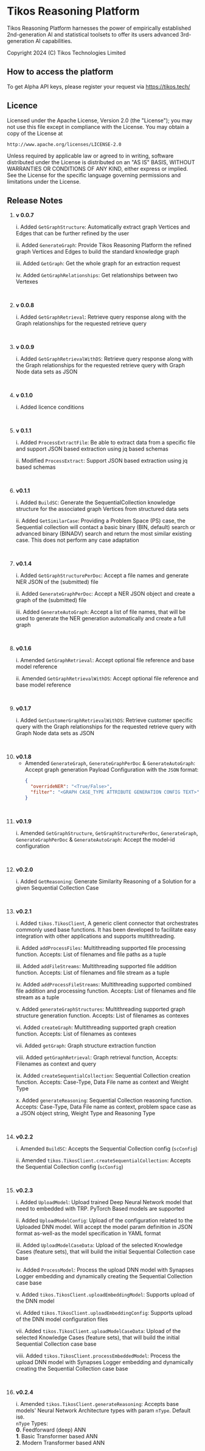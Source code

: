 # Tikos Reasoning Platform

Tikos Reasoning Platform harnesses the power of empirically established 2nd-generation AI and statistical toolsets to offer its users advanced 3rd-generation AI capabilities.

Copyright 2024 (C) Tikos Technologies Limited

## How to access the platform

To get Alpha API keys, please register your request via https://tikos.tech/

## Licence

Licensed under the Apache License, Version 2.0 (the "License");
you may not use this file except in compliance with the License.
You may obtain a copy of the License at

    http://www.apache.org/licenses/LICENSE-2.0

Unless required by applicable law or agreed to in writing, software
distributed under the License is distributed on an "AS IS" BASIS,
WITHOUT WARRANTIES OR CONDITIONS OF ANY KIND, either express or implied.
See the License for the specific language governing permissions and
limitations under the License.

## Release Notes

1. **v 0.0.7**

   i. Added `GetGraphStructure`: Automatically extract graph Vertices and Edges that can be further refined by the user

   ii. Added `GenerateGraph`: Provide Tikos Reasoning Platform the refined graph Vertices and Edges to build the standard knowledge graph

   iii. Added `GetGraph`: Get the whole graph for an extraction request

   iv. Added `GetGraphRelationships`: Get relationships between two Vertexes

<br>

2. **v 0.0.8**

   i. Added `GetGraphRetrieval`: Retrieve query response along with the Graph relationships for the requested retrieve query

<br>

3. **v 0.0.9**

   i. Added `GetGraphRetrievalWithDS`: Retrieve query response along with the Graph relationships for the requested retrieve query with Graph Node data sets as JSON

<br>

4. **v 0.1.0**

   i. Added licence conditions

<br>

5. **v 0.1.1**

   i. Added `ProcessExtractFile`: Be able to extract data from a specific file and support JSON based extraction using jq based schemas

   ii. Modified `ProcessExtract`: Support JSON based extraction using jq based schemas

<br>

6. **v0.1.1**

   i. Added `BuildSC`: Generate the SequentialCollection knowledge structure for the associated graph Vertices from structured data sets

   ii. Added `GetSimilarCase`: Providing a Problem Space (PS) case, the Sequential collection will contact a basic binary (BIN, default) search or advanced binary (BINADV) search and return the most similar existing case. This does not perform any case adaptation

<br>

7. **v0.1.4**

   i. Added `GetGraphStructurePerDoc`: Accept a file names and generate NER JSON of the (submitted) file

   ii. Added `GenerateGraphPerDoc`: Accept a NER JSON object and create a graph of the (submitted) file

   iii. Added `GenerateAutoGraph`: Accept a list of file names, that will be used to generate the NER generation automatically and create a full graph

<br>

8. **v0.1.6**

   i. Amended `GetGraphRetrieval`: Accept optional file reference and base model reference

   ii. Amended `GetGraphRetrievalWithDS`: Accept optional file reference and base model reference

<br>

9. **v0.1.7**

   i. Added `GetCustomerGraphRetrievalWithDS`: Retrieve customer specific query with the Graph relationships for the requested retrieve query with Graph Node data sets as JSON

<br>

10. **v0.1.8**
    - Amended `GenerateGraph`, `GenerateGraphPerDoc` & `GenerateAutoGraph`: Accept graph generation Payload Configuration with the `JSON` format:
      ```json
      {
        "overrideNER": "<True/False>",
        "filter": "<GRAPH CASE_TYPE ATTRIBUTE GENERATION CONFIG TEXT>"
      }
      ```

<br>

11. **v0.1.9**

    i. Amended `GetGraphStructure`, `GetGraphStructurePerDoc`, `GenerateGraph`, `GenerateGraphPerDoc` & `GenerateAutoGraph`: Accept the model-id configuration

<br>

12. **v0.2.0**

    i. Added `GetReasoning`: Generate Similarity Reasoning of a Solution for a given Sequential Collection Case

<br>

13. **v0.2.1**

    i. Added `tikos.TikosClient`, A generic client connector that orchestrates commonly used base functions. It has been developed to facilitate easy integration with other applications and supports multithreading.

    ii. Added `addProcessFiles`: Multithreading supported file processing function. Accepts: List of filenames and file paths as a tuple

    iii. Added `addFileStreams`: Multithreading supported file addition function. Accepts: List of filenames and file stream as a tuple

    iv. Added `addProcessFileStreams`: Multithreading supported combined file addition and processing function. Accepts: List of filenames and file stream as a tuple

    v. Added `generateGraphStructures`: Multithreading supported graph structure generation function. Accepts: List of filenames as contexes

    vi. Added `createGraph`: Multithreading supported graph creation function. Accepts: List of filenames as contexes

    vii. Added `getGraph`: Graph structure extraction function

    viii. Added `getGraphRetrieval`: Graph retrieval function, Accepts: Filenames as context and query

    ix. Added `createSequentialCollection`: Sequential Collection creation function. Accepts: Case-Type, Data File name as context and Weight Type

    x. Added `generateReasoning`: Sequential Collection reasoning function. Accepts: Case-Type, Data File name as context, problem space case as a JSON object string, Weight Type and Reasoning Type

<br>

14. **v0.2.2**

    i. Amended `BuildSC`: Accepts the Sequential Collection config (`scConfig`)

    ii. Amended `tikos.TikosClient.createSequentialCollection`: Accepts the Sequential Collection config (`scConfig`)

<br>

15. **v0.2.3**

    i. Added `UploadModel`: Upload trained Deep Neural Network model that need to embedded with TRP. PyTorch Based models are supported

    ii. Added `UploadModelConfig`: Upload of the configuration related to the Uploaded DNN model. Will accept the model param definition in JSON format as-well-as the model specification in YAML format

    iii. Added `UploadModelCaseData`: Upload of the selected Knowledge Cases (feature sets), that will build the initial Sequential Collection case base

    iv. Added `ProcessModel`: Process the upload DNN model with Synapses Logger embedding and dynamically creating the Sequential Collection case base

    v. Added `tikos.TikosClient.uploadEmbeddingModel`: Supports upload of the DNN model

    vi. Added `tikos.TikosClient.uploadEmbeddingConfig`: Supports upload of the DNN model configuration files

    vii. Added `tikos.TikosClient.uploadModelCaseData`: Upload of the selected Knowledge Cases (feature sets), that will build the initial Sequential Collection case base

    viii. Added `tikos.TikosClient.processEmbeddedModel`: Process the upload DNN model with Synapses Logger embedding and dynamically creating the Sequential Collection case base

<br>

16. **v0.2.4**

    i. Amended `tikos.TikosClient.generateReasoning`: Accepts base models' Neural Network Architecture types with param `nType`. Default is`0`.
    <br>
        `nType` Types:
    <br>
            **0**. Feedforward (deep) ANN <br>
            **1**. Basic Transformer based ANN <br>
            **2**. Modern Transformer based ANN
